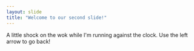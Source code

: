```yaml
---
layout: slide
title: "Welcome to our second slide!"
---
```

A little shock on the wok while I'm running against the clock.
Use the left arrow to go back!